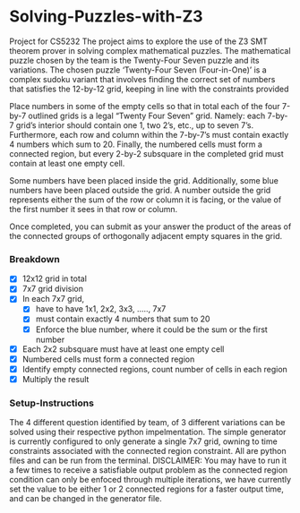 # Solving-Puzzles-with-Z3
Project for CS5232
The project aims to explore the use of the Z3 SMT theorem prover in solving complex mathematical puzzles. The mathematical puzzle chosen by the team is the Twenty-Four Seven puzzle and its variations. The chosen puzzle ‘Twenty-Four Seven (Four-in-One)’ is a complex sudoku variant that involves finding the correct set of numbers that satisfies the 12-by-12 grid, keeping in line with the constraints provided

Place numbers in some of the empty cells so that in total each of the four 7-by-7 outlined grids is a legal “Twenty Four Seven” grid. Namely: each 7-by-7 grid’s interior should contain one 1, two 2’s, etc., up to seven 7’s. Furthermore, each row and column within the 7-by-7’s must contain exactly 4 numbers which sum to 20. Finally, the numbered cells must form a connected region, but every 2-by-2 subsquare in the completed grid must contain at least one empty cell.

Some numbers have been placed inside the grid. Additionally, some blue numbers have been placed outside the grid. A number outside the grid represents either the sum of the row or column it is facing, or the value of the first number it sees in that row or column.

Once completed, you can submit as your answer the product of the areas of the connected groups of orthogonally adjacent empty squares in the grid.

### Breakdown 
- [x] 12x12 grid in total
- [x] 7x7 grid division
- [x] In each 7x7 grid, 
  - [x] have to have 1x1, 2x2, 3x3, ....., 7x7
  - [x] must contain exactly 4 numbers that sum to 20
  - [x] Enforce the blue number, where it could be the sum or the first number
- [x] Each 2x2 subsquare must have at least one empty cell
- [x] Numbered cells must form a connected region
- [x] Identify empty connected regions, count number of cells in each region
- [x] Multiply the result

### Setup-Instructions
The 4 different question identified by team, of 3 different variations can be solved using their respective python impelmentation. The simple generator is currently configured to only generate a single 7x7 grid, owning to time constraints associated with the connected region constraint. All are python files and can be run from the terminal. DISCLAIMER: You may have to run it a few times to receive a satisfiable output problem as the connected region condition can only be enfoced through multiple iterations, we have currently set the value to be either 1 or 2 connected regions for a faster output time, and can be changed in the generator file.
